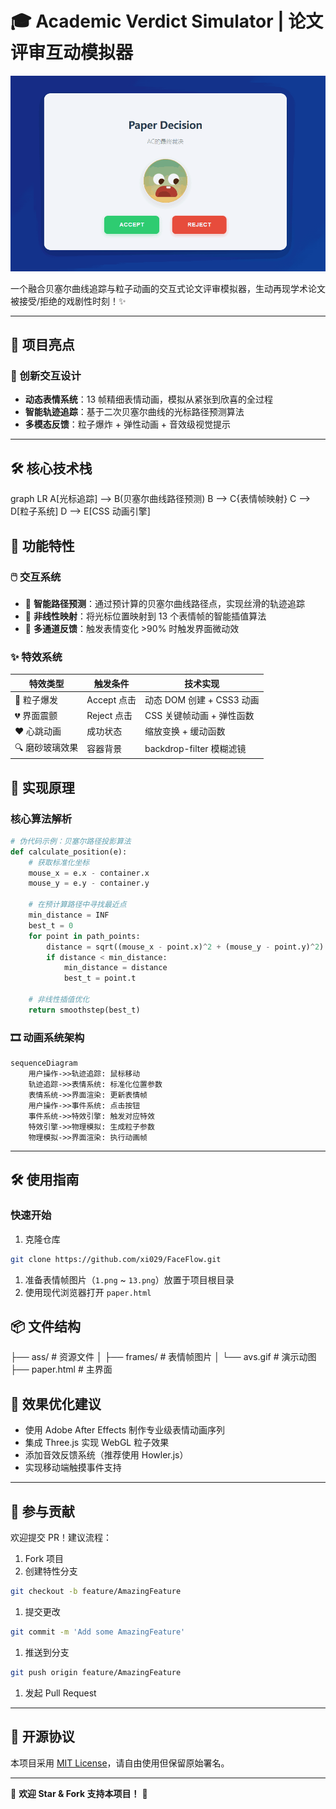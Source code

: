 # 🎓 Academic Verdict Simulator | 论文评审互动模拟器

![image](https://github.com/xi029/FaceFlow/blob/main/ass/avs.gif) <!-- 请替换为实际演示GIF路径 -->

一个融合贝塞尔曲线追踪与粒子动画的交互式论文评审模拟器，生动再现学术论文被接受/拒绝的戏剧性时刻！✨

---

## 🌟 项目亮点

### 🎨 创新交互设计

- **动态表情系统**：13 帧精细表情动画，模拟从紧张到欣喜的全过程
- **智能轨迹追踪**：基于二次贝塞尔曲线的光标路径预测算法
- **多模态反馈**：粒子爆炸 + 弹性动画 + 音效级视觉提示

---

## 🛠️ 核心技术栈

graph LR
A[光标追踪] --> B(贝塞尔曲线路径预测)
B --> C{表情帧映射}
C --> D[粒子系统]
D --> E[CSS 动画引擎]

## 🚀 功能特性

### 🖱️ 交互系统

- 📍 **智能路径预测**：通过预计算的贝塞尔曲线路径点，实现丝滑的轨迹追踪
- 🎯 **非线性映射**：将光标位置映射到 13 个表情帧的智能插值算法
- 🌈 **多通道反馈**：触发表情变化 >90% 时触发界面微动效

### ✨ 特效系统

| 特效类型        | 触发条件    | 技术实现                  |
| --------------- | ----------- | ------------------------- |
| 🎉 粒子爆发     | Accept 点击 | 动态 DOM 创建 + CSS3 动画 |
| 💔 界面震颤     | Reject 点击 | CSS 关键帧动画 + 弹性函数 |
| ❤️ 心跳动画     | 成功状态    | 缩放变换 + 缓动函数       |
| 🔍 磨砂玻璃效果 | 容器背景    | backdrop-filter 模糊滤镜  |

## 🧮 实现原理

### 核心算法解析

```python
# 伪代码示例：贝塞尔路径投影算法
def calculate_position(e):
    # 获取标准化坐标
    mouse_x = e.x - container.x
    mouse_y = e.y - container.y

    # 在预计算路径中寻找最近点
    min_distance = INF
    best_t = 0
    for point in path_points:
        distance = sqrt((mouse_x - point.x)^2 + (mouse_y - point.y)^2)
        if distance < min_distance:
            min_distance = distance
            best_t = point.t

    # 非线性插值优化
    return smoothstep(best_t)
```

### 🎞️ 动画系统架构

```mermaid
sequenceDiagram
    用户操作->>轨迹追踪: 鼠标移动
    轨迹追踪->>表情系统: 标准化位置参数
    表情系统->>界面渲染: 更新表情帧
    用户操作->>事件系统: 点击按钮
    事件系统->>特效引擎: 触发对应特效
    特效引擎->>物理模拟: 生成粒子参数
    物理模拟->>界面渲染: 执行动画帧
```

---

## 🛠️ 使用指南

### 快速开始

1. 克隆仓库

```bash
git clone https://github.com/xi029/FaceFlow.git
```

1. 准备表情帧图片（`1.png` ~ `13.png`）放置于项目根目录
2. 使用现代浏览器打开 `paper.html`

## 📦 文件结构

├── ass/ # 资源文件
│ ├── frames/ # 表情帧图片
│ └── avs.gif # 演示动图
├── paper.html # 主界面

## 🧪 效果优化建议

- 使用 Adobe After Effects 制作专业级表情动画序列
- 集成 Three.js 实现 WebGL 粒子效果
- 添加音效反馈系统（推荐使用 Howler.js）
- 实现移动端触摸事件支持

---

## 🤝 参与贡献

欢迎提交 PR！建议流程：

1. Fork 项目
2. 创建特性分支

```bash
git checkout -b feature/AmazingFeature
```

1. 提交更改

```bash
git commit -m 'Add some AmazingFeature'
```

1. 推送到分支

```bash
git push origin feature/AmazingFeature
```

1. 发起 Pull Request

---

## 📜 开源协议

本项目采用 [MIT License](https://opensource.org/licenses/MIT)，请自由使用但保留原始署名。

---

🚀 **欢迎 Star & Fork 支持本项目！** 🎉
